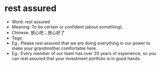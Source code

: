 # rest assured

- Word: rest assured
- Meaning: To be certain or confident (about something).
- Chinese: 放心吧；放心好了
- Tags: 
- Eg.: Please rest assured that we are doing everything in our power to make your grandmother comfortable here.
- Eg.: Every member of our team has over 20 years of experience, so you can rest assured that your investment portfolio is in good hands.
